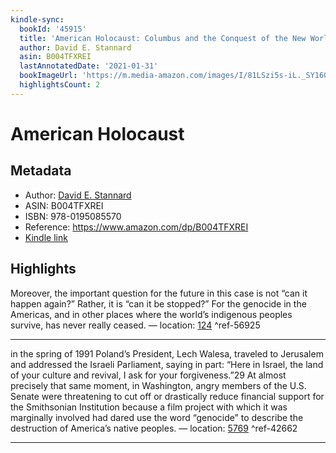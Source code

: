 ```yaml
---
kindle-sync:
  bookId: '45915'
  title: 'American Holocaust: Columbus and the Conquest of the New World'
  author: David E. Stannard
  asin: B004TFXREI
  lastAnnotatedDate: '2021-01-31'
  bookImageUrl: 'https://m.media-amazon.com/images/I/81LSzi5s-iL._SY160.jpg'
  highlightsCount: 2
---
```

# American Holocaust
## Metadata
* Author: [David E. Stannard](https://www.amazon.com/David-E-Stannard/e/B001HCVP90/ref=dp_byline_cont_ebooks_1)
* ASIN: B004TFXREI
* ISBN: 978-0195085570
* Reference: https://www.amazon.com/dp/B004TFXREI
* [Kindle link](kindle://book?action=open&asin=B004TFXREI)

## Highlights
Moreover, the important question for the future in this case is not “can it happen again?” Rather, it is “can it be stopped?” For the genocide in the Americas, and in other places where the world’s indigenous peoples survive, has never really ceased. — location: [124](kindle://book?action=open&asin=B004TFXREI&location=124) ^ref-56925

---
in the spring of 1991 Poland’s President, Lech Walesa, traveled to Jerusalem and addressed the Israeli Parliament, saying in part: “Here in Israel, the land of your culture and revival, I ask for your forgiveness.”29 At almost precisely that same moment, in Washington, angry members of the U.S. Senate were threatening to cut off or drastically reduce financial support for the Smithsonian Institution because a film project with which it was marginally involved had dared use the word “genocide” to describe the destruction of America’s native peoples. — location: [5769](kindle://book?action=open&asin=B004TFXREI&location=5769) ^ref-42662

---
